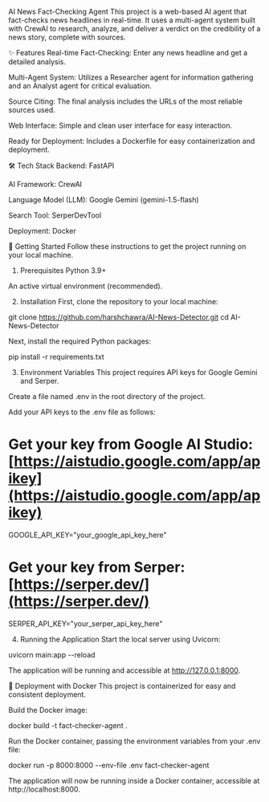 AI News Fact-Checking Agent
This project is a web-based AI agent that fact-checks news headlines in real-time. It uses a multi-agent system built with CrewAI to research, analyze, and deliver a verdict on the credibility of a news story, complete with sources.

✨ Features
Real-time Fact-Checking: Enter any news headline and get a detailed analysis.

Multi-Agent System: Utilizes a Researcher agent for information gathering and an Analyst agent for critical evaluation.

Source Citing: The final analysis includes the URLs of the most reliable sources used.

Web Interface: Simple and clean user interface for easy interaction.

Ready for Deployment: Includes a Dockerfile for easy containerization and deployment.

🛠️ Tech Stack
Backend: FastAPI

AI Framework: CrewAI

Language Model (LLM): Google Gemini (gemini-1.5-flash)

Search Tool: SerperDevTool

Deployment: Docker

🚀 Getting Started
Follow these instructions to get the project running on your local machine.

1. Prerequisites
Python 3.9+

An active virtual environment (recommended).

2. Installation
First, clone the repository to your local machine:

git clone https://github.com/harshchawra/AI-News-Detector.git
cd AI-News-Detector

Next, install the required Python packages:

pip install -r requirements.txt

3. Environment Variables
This project requires API keys for Google Gemini and Serper.

Create a file named .env in the root directory of the project.

Add your API keys to the .env file as follows:

# Get your key from Google AI Studio: [https://aistudio.google.com/app/apikey](https://aistudio.google.com/app/apikey)
GOOGLE_API_KEY="your_google_api_key_here"

# Get your key from Serper: [https://serper.dev/](https://serper.dev/)
SERPER_API_KEY="your_serper_api_key_here"

4. Running the Application
Start the local server using Uvicorn:

uvicorn main:app --reload

The application will be running and accessible at http://127.0.0.1:8000.

🐳 Deployment with Docker
This project is containerized for easy and consistent deployment.

Build the Docker image:

docker build -t fact-checker-agent .

Run the Docker container, passing the environment variables from your .env file:

docker run -p 8000:8000 --env-file .env fact-checker-agent

The application will now be running inside a Docker container, accessible at http://localhost:8000.